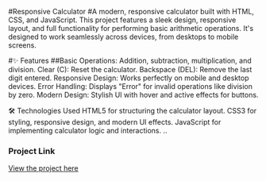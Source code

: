 #Responsive Calculator
#A modern, responsive calculator built with HTML, CSS, and JavaScript. This project features a sleek design, responsive layout, and full functionality for performing basic arithmetic operations. It's designed to work seamlessly across devices, from desktops to mobile screens.

#✨ Features
##Basic Operations: Addition, subtraction, multiplication, and division.
Clear (C): Reset the calculator.
Backspace (DEL): Remove the last digit entered.
Responsive Design: Works perfectly on mobile and desktop devices.
Error Handling: Displays "Error" for invalid operations like division by zero.
Modern Design: Stylish UI with hover and active effects for buttons.

🛠 Technologies Used
HTML5 for structuring the calculator layout.
CSS3 for styling, responsive design, and modern UI effects.
JavaScript for implementing calculator logic and interactions.
..

### Project Link
[View the project here](https://67ddd13dc5172a088d8ebb30--ephemeral-paprenjak-86bdd7.netlify.app/)
